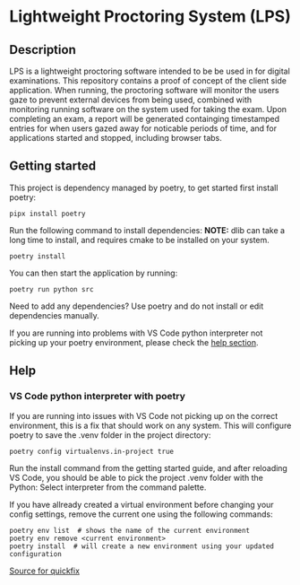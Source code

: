 # Lightweight Proctoring System (LPS)

## Description

LPS is a lightweight proctoring software intended to be be used in for digital examinations. This repository contains a proof of concept of the client side application. When running, the proctoring software will monitor the users gaze to prevent external devices from being used, combined with monitoring running software on the system used for taking the exam. Upon completing an exam, a report will be generated containging timestamped entries for when users gazed away for noticable periods of time, and for applications started and stopped, including browser tabs.

## Getting started

This project is dependency managed by poetry, to get started first install poetry:

```shell
pipx install poetry
```

Run the following command to install dependencies:
__NOTE:__ dlib can take a long time to install, and requires cmake to be installed on your system.

```shell
poetry install
```

You can then start the application by running:

```shell
poetry run python src
```

Need to add any dependencies? Use poetry and do not install or edit dependencies manually.

If you are running into problems with VS Code python interpreter not picking up your poetry environment, please check the [help section](#vs-code-python-interpreter-with-poetry).

## Help

### VS Code python interpreter with poetry

If you are running into issues with VS Code not picking up on the correct environment, this is a fix that should work on any system.
This will configure poetry to save the .venv folder in the project directory:

```shell
poetry config virtualenvs.in-project true
```

Run the install command from the getting started guide, and after reloading VS Code, you should be able to pick the project .venv folder with the Python: Select interpreter from the command palette.

If you have allready created a virtual environment before changing your config settings, remove the current one using the following commands:

```shell
poetry env list  # shows the name of the current environment
poetry env remove <current environment>
poetry install  # will create a new environment using your updated configuration
```

[Source for quickfix](https://stackoverflow.com/questions/59882884/vscode-doesnt-show-poetry-virtualenvs-in-select-interpreter-option)
